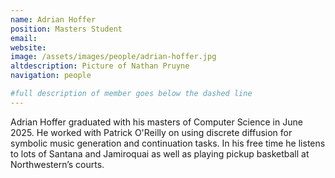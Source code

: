 ```yaml
---
name: Adrian Hoffer
position: Masters Student
email: 
website: 
image: /assets/images/people/adrian-hoffer.jpg
altdescription: Picture of Nathan Pruyne
navigation: people

#full description of member goes below the dashed line
---
```

Adrian Hoffer graduated with his masters of Computer Science in June 2025. He worked with Patrick O'Reilly on using discrete diffusion for symbolic music generation and continuation tasks. In his free time he listens to lots of Santana and Jamiroquai as well as playing pickup basketball at Northwestern’s courts.



